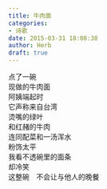 ```yaml
---  
title: 牛肉面  
categories:  
- 诗歌  
date: 2015-03-31 18:08:38  
author: Herb  
draft: true
---  
```

点了一碗  
现做的牛肉面  
阿姨端起时  
它声称来自台湾  
烫嘴的绿叶  
和红赭的牛肉  
连同配菜和一汤浑水  
粉饰太平  
我看不透碗里的面条  
却冷笑  
这整碗　不会让与他人的晚餐